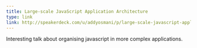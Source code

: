 ```yaml
---
title: Large-scale JavaScript Application Architecture
type: link
link: http://speakerdeck.com/u/addyosmani/p/large-scale-javascript-application-architecture
---
```


Interesting talk about organising javascript in more complex
applications.
